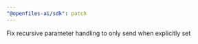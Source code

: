 ```yaml
---
"@openfiles-ai/sdk": patch
---
```


Fix recursive parameter handling to only send when explicitly set
